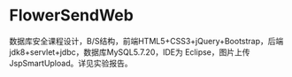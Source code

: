 # FlowerSendWeb
数据库安全课程设计，B/S结构，前端HTML5+CSS3+jQuery+Bootstrap，后端jdk8+servlet+jdbc，数据库MySQL5.7.20，IDE为 Eclipse，图片上传JspSmartUpload。详见实验报告。
